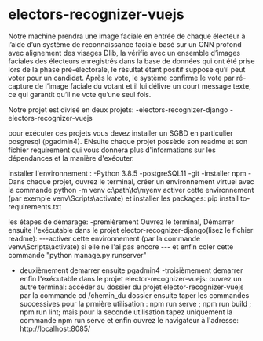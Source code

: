 # electors-recognizer-vuejs

Notre machine prendra une image faciale en entrée de chaque électeur à l’aide d’un système de reconnaissance faciale basé sur un CNN profond avec alignement des visages Dlib, la vérifie avec un ensemble d’images faciales des électeurs enregistrés dans la base de données qui ont été prise lors de la phase pré-électorale, le résultat étant positif suppose qu’il peut voter pour un candidat. Après le vote, le système confirme le vote par ré-capture de l’image faciale du votant et il lui délivre un court message texte, ce qui garantit qu’il ne vote qu’une seul fois.


Notre projet est divisé en deux projets:
-electors-recognizer-django
-electors-recognizer-vuejs

pour exécuter ces projets vous devez installer un SGBD en particulier posgresql (pgadmin4). ENsuite chaque projet possède son readme et son fichier requirement qui vous donnera plus d'informations sur les dépendances et la manière d'exécuter.

installer l'environnement :
-Python 3.8.5
-postgreSQL11
-git
-installer npm
-Dans chaque projet, ouvrez le terminal, créer un environnement virtuel avec la commande python -m venv c:\path\to\myenv 
	activer cette environnement (par exemple venv\Scripts\activate) et installer les packages: pip install to-requirements.txt





les étapes de démarage:
-premièrement Ouvrez le terminal, Démarrer ensuite l'exécutable dans le projet elector-recognizer-django(lisez le fichier readme):
---activer cette environnement (par la commande venv\Scripts\activate) si elle ne l'ai pas encore
--- et enfin coler cette commande "python manage.py runserver"
- deuxièmement demarrer ensuite pgadmin4
-troisièmement demarrer enfin l'exécutable dans le projet elector-recognizer-vuejs: 
ouvrez un autre terminal: accéder au dossier du projet elector-recognizer-vuejs par la commande cd /chemin_du dossier
ensuite taper les commandes successives  pour la prmière utilisation : npm run serve ; npm run build ; npm run lint; mais pour la seconde utilisation tapez uniquement la commande npm run serve
et enfin ouvrez le navigateur à l'adresse: http://localhost:8085/


